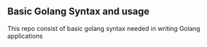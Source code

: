 ## Basic Golang Syntax and usage
This repo consist of basic golang syntax needed in writing Golang applications